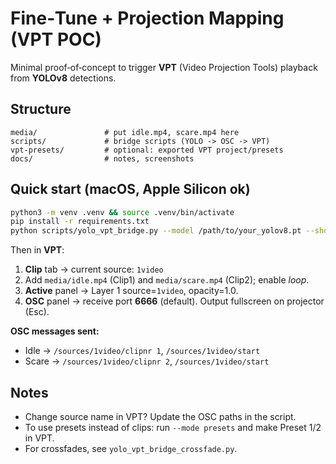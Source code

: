 # Fine‑Tune + Projection Mapping (VPT POC)

Minimal proof‑of‑concept to trigger **VPT** (Video Projection Tools) playback from **YOLOv8** detections.

## Structure
```
media/               # put idle.mp4, scare.mp4 here
scripts/             # bridge scripts (YOLO -> OSC -> VPT)
vpt-presets/         # optional: exported VPT project/presets
docs/                # notes, screenshots
```

## Quick start (macOS, Apple Silicon ok)
```bash
python3 -m venv .venv && source .venv/bin/activate
pip install -r requirements.txt
python scripts/yolo_vpt_bridge.py --model /path/to/your_yolov8.pt --show
```
Then in **VPT**:
1. **Clip** tab → current source: `1video`
2. Add `media/idle.mp4` (Clip1) and `media/scare.mp4` (Clip2); enable *loop*.
3. **Active** panel → Layer 1 source=`1video`, opacity=1.0.
4. **OSC** panel → receive port **6666** (default). Output fullscreen on projector (Esc).

**OSC messages sent:**
- Idle → `/sources/1video/clipnr 1`, `/sources/1video/start`
- Scare → `/sources/1video/clipnr 2`, `/sources/1video/start`

## Notes
- Change source name in VPT? Update the OSC paths in the script.
- To use presets instead of clips: run `--mode presets` and make Preset 1/2 in VPT.
- For crossfades, see `yolo_vpt_bridge_crossfade.py`.
